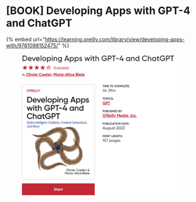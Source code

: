 # \[BOOK] Developing Apps with GPT-4 and ChatGPT

{% embed url="https://learning.oreilly.com/library/view/developing-apps-with/9781098152475/" %}

<figure><img src="../../../.gitbook/assets/image (24).png" alt=""><figcaption></figcaption></figure>
